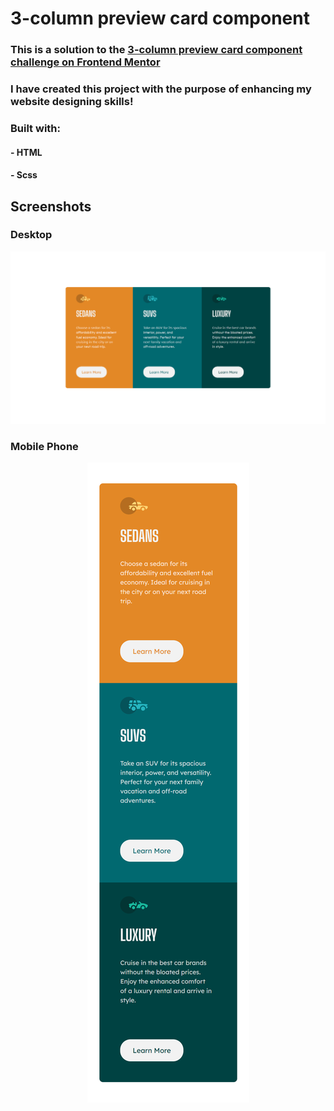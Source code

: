 # 3-column preview card component

### This is a solution to the [3-column preview card component challenge on Frontend Mentor](https://www.frontendmentor.io/challenges/3column-preview-card-component-pH92eAR2-)

### I have created this project with the purpose of enhancing my website designing skills!

### Built with:
#### - HTML
#### - Scss

## Screenshots

### Desktop
<p align="center">
    <img
        src="./screenshots/Desktop_Website_ScreenShot.PNG"
        alt="Website Desktop Screenshot"
    >
</p>

### Mobile Phone
<p align="center">
    <img
        src="./screenshots/Mobile_Website_ScreenShot.PNG"
        alt="Website Mobile Screenshot"
    >
</p>
